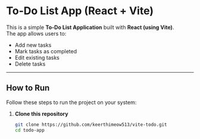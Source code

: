 # To-Do List App (React + Vite)
This is a simple **To-Do List Application** built with **React (using Vite)**.  
The app allows users to:
- Add new tasks
- Mark tasks as completed
- Edit existing tasks
- Delete tasks
---
## How to Run
Follow these steps to run the project on your system:
1. **Clone this repository**
   ```bash
   git clone https://github.com/keerthimeow513/vite-todo.git
   cd todo-app
